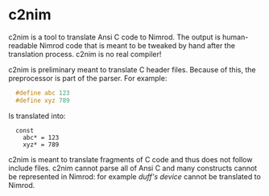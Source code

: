 c2nim
=====

c2nim is a tool to translate Ansi C code to Nimrod. The output is human-readable Nimrod code that is meant to be tweaked by hand after the translation process. c2nim is no real compiler!

c2nim is preliminary meant to translate C header files. Because of this, the preprocessor is part of the parser. For example:

```C
  #define abc 123
  #define xyz 789
```

Is translated into:

```Nimrod
  const
    abc* = 123
    xyz* = 789
```

c2nim is meant to translate fragments of C code and thus does not follow include files. c2nim cannot parse all of Ansi C and many constructs cannot be represented in Nimrod: for example *duff's device* cannot be translated to Nimrod.
